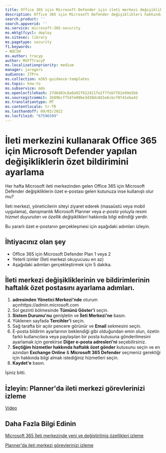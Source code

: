 ```yaml
---
title: Office 365 için Microsoft Defender için ileti merkezi değişikliklerinin haftalık özet e-postasını ayarlama adımları
description: Office 365 için Microsoft Defender değişiklikleri hakkında güncel kalmak için ileti merkezi etkinliğinin haftalık özet e-postasını ayarlama adımları.
search.product: ''
search.appverid: ''
ms.service: microsoft-365-security
ms.mktglfcycl: deploy
ms.sitesec: library
ms.pagetype: security
f1.keywords:
- NOCSH
ms.author: tracyp
author: MSFTTracyP
ms.localizationpriority: medium
manager: jarogers
audience: ITPro
ms.collection: m365-guidance-templates
ms.topic: how-to
ms.subservice: mdo
ms.openlocfilehash: 27d6483c8a0a92f912421fe2f7feb7f62e99e5bb
ms.sourcegitcommit: 2b89bcff547e00be3d38dc8d1e6cbcf8f41eba42
ms.translationtype: MT
ms.contentlocale: tr-TR
ms.lasthandoff: 09/03/2022
ms.locfileid: "67596599"
---
```

# <a name="set-up-a-digest-notification-of-changes-to-microsoft-defender-for-office-365-using-the-message-center"></a>İleti merkezini kullanarak Office 365 için Microsoft Defender yapılan değişikliklerin özet bildirimini ayarlama

Her hafta Microsoft ileti merkezinden gelen Office 365 için Microsoft Defender değişikliklerin özet e-postası gelen kutunuza inse kullanışlı olur mu?

İleti merkezi, yöneticilerin siteyi ziyaret ederek (masaüstü veya mobil uygulama), danışmanlık Microsoft Planner veya *e-posta* yoluyla resmi *hizmet duyuruları ve özellik değişiklikleri* hakkında bilgi edindiği yerdir.

Bu yararlı özet e-postanın gerçekleşmesi için aşağıdaki adımları izleyin.

## <a name="what-youll-need"></a>İhtiyacınız olan şey

- Office 365 için Microsoft Defender Plan 1 veya 2
- Yeterli izinler (İleti merkezi okuyucusu en az)
- Aşağıdaki adımları gerçekleştirmek için 5 dakika.

## <a name="steps-to-set-up-a-weekly-digest-mail-of-message-center-changes-and-notifications"></a>İleti merkezi değişikliklerinin ve bildirimlerinin haftalık özet postasını ayarlama adımları.
1. **adresinden Yönetici Merkezi'nde** oturum açınhttps://admin.microsoft.com
1. Sol gezinti bölmesinde **Tümünü Göster'i** seçin.
1. **Sistem Durumu'nu** genişletin ve **İleti Merkezi'ne** basın.
1. Yüklenen sayfada **Tercihler'i** seçin.
1. Sağ tarafta bir açılır pencere görünür ve **Email** sekmesini seçin.
1. E-posta bildirim ayarlarının beklendiği gibi olduğundan emin olun, özetin farklı kullanıcılara veya paylaşılan bir posta kutusuna gönderilmesini ayarlamak için gerekirse **Diğer e-posta adresleri'ni** seçebilirsiniz.
1. **Seçtiğim hizmetler hakkında haftalık özet gönder** kutusunu seçin ve en azından **Exchange Online** &  **Microsoft 365 Defender** seçmeniz gerektiği için hakkında bilgi almak istediğiniz hizmetleri seçin.
1. **Kaydet'e** basın.

İşiniz bitti.

## <a name="watch-track-your-message-center-tasks-in-planner"></a>İzleyin: Planner'da ileti merkezi görevlerinizi izleme
[Video](https://www.microsoft.com/en-us/videoplayer/embed/RE4C7Ne)

## <a name="learn-more"></a>Daha Fazla Bilgi Edinin
[Microsoft 365 İleti merkezinde yeni ve değiştirilmiş özellikleri izleme](../../../admin/manage/message-center.md)

[Planner'da ileti merkezi görevlerinizi izleme](/office365/planner/track-message-center-tasks-planner)
